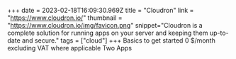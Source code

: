 +++
date = 2023-02-18T16:09:30.969Z
title = "Cloudron"
link = "https://www.cloudron.io/"
thumbnail = "https://www.cloudron.io/img/favicon.png"
snippet="Cloudron is a complete solution for running apps on your server and keeping them up-to-date and secure."
tags = ["cloud"]
+++
Basics to get started
0 $/month
excluding VAT where applicable
Two Apps
